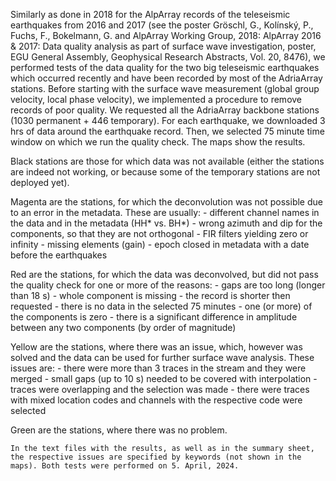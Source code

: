 Similarly as done in 2018 for the AlpArray records of the teleseismic earthquakes from 2016 and 2017 (see the poster Gröschl, G., Kolínský, P., Fuchs, F., Bokelmann, G. and AlpArray Working Group, 2018: AlpArray 2016 & 2017: Data quality analysis as part of surface wave investigation, poster, EGU General Assembly, Geophysical Research Abstracts, Vol. 20, 8476), we performed tests of the data quality for the two big teleseismic earthquakes which occurred recently and have been recorded by most of the AdriaArray stations.
	Before starting with the surface wave measurement (global group velocity, local phase velocity), we implemented a procedure to remove records of poor quality. We requested all the AdriaArray backbone stations (1030 permanent + 446 temporary). For each earthquake, we downloaded 3 hrs of data around the earthquake record. Then, we selected 75 minute time window on which we run the quality check. The maps show the results.

Black stations are those for which data was not available (either the stations are indeed not working, or because some of the temporary stations are not deployed yet).

Magenta are the stations, for which the deconvolution was not possible due to an error in the metadata. These are usually:
	- different channel names in the data and in the metadata (HH* vs. BH*)
	- wrong azimuth and dip for the components, so that they are not orthogonal
	- FIR filters yielding zero or infinity
	- missing elements (gain)
	- epoch closed in metadata with a date before the earthquakes

Red are the stations, for which the data was deconvolved, but did not pass the quality check for one or more of the reasons:
	- gaps are too long (longer than 18 s)
	- whole component is missing
	- the record is shorter then requested
	- there is no data in the selected 75 minutes
	- one (or more) of the components is zero
	- there is a significant difference in amplitude between any two components (by order of magnitude)

Yellow are the stations, where there was an issue, which, however was solved and the data can be used for further surface wave analysis. These issues are:
	- there were more than 3 traces in the stream and they were merged
	- small gaps (up to 10 s) needed to be covered with interpolation
	- traces were overlapping and the selection was made
	- there were traces with mixed location codes and channels with the respective code were selected

Green are the stations, where there was no problem.

	In the text files with the results, as well as in the summary sheet, the respective issues are specified by keywords (not shown in the maps). Both tests were performed on 5. April, 2024.
